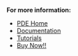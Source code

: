 **For more information:**

* [PDE Home](http://wp-pde.jaliansystems.com)
* [Documentation](http://wp-pde.jaliansystems.com/installation/)
* [Tutorials](http://wp-pde.jaliansystems.com/tutorials/)
* [Buy Now!!](http://wp-pde.jaliansystems.com/buy-now/)

